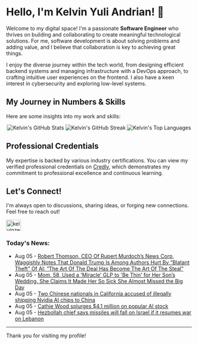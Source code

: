 # Hello, I'm Kelvin Yuli Andrian! 👋

Welcome to my digital space! I'm a passionate **Software Engineer** who thrives on building and collaborating to create meaningful technological solutions. For me, software development is about solving problems and adding value, and I believe that collaboration is key to achieving great things.

I enjoy the diverse journey within the tech world, from designing efficient backend systems and managing infrastructure with a DevOps approach, to crafting intuitive user experiences on the frontend. I also have a keen interest in cybersecurity and exploring low-level systems.

## My Journey in Numbers & Skills

Here are some insights into my work and skills:

<p align="center">
  <img src="https://github-readme-stats.vercel.app/api?username=kelvinzer0&show_icons=true&theme=radical" alt="Kelvin's GitHub Stats" />
  <img src="https://github-readme-streak-stats.herokuapp.com/?user=kelvinzer0&theme=radical" alt="Kelvin's GitHub Streak" />
  <img src="https://github-readme-stats.vercel.app/api/top-langs/?username=kelvinzer0&layout=compact&theme=radical" alt="Kelvin's Top Languages" />
</p>

## Professional Credentials

My expertise is backed by various industry certifications. You can view my verified professional credentials on [Credly](https://www.credly.com/users/kelvin-yuli-andrian/badges), which demonstrates my commitment to professional excellence and continuous learning.

## Let's Connect!

I'm always open to discussions, sharing ideas, or forging new connections. Feel free to reach out!

<p align="left">
    <a href="https://linkedin.com/in/kelvinzero" target="blank"><img align="center" src="https://cdn.jsdelivr.net/npm/simple-icons@3.0.1/icons/linkedin.svg" alt="kelvinzero" height="30" width="40" /></a>
</p>

### Today's News:

<!-- feed start -->
- Aug 05 - [Robert Thomson, CEO Of Rupert Murdoch’s News Corp, Waggishly Notes That Donald Trump Is Among Authors Hurt By “Blatant Theft” Of AI: “The Art Of The Deal Has Become The Art Of The Steal”](https://finance.yahoo.com/news/robert-thompson-ceo-rupert-murdoch-213406834.html)
- Aug 05 - [Mom, 58, Used a 'Miracle' GLP to 'Be Thin' for Her Son’s Wedding. She Claims It Made Her So Sick She Almost Missed the Big Day](https://health.yahoo.com/your-body/weight-management/weight-loss/articles/mom-58-used-miracle-glp-194548296.html)
- Aug 05 - [Two Chinese nationals in California accused of illegally shipping Nvidia AI chips to China](https://finance.yahoo.com/news/two-chinese-nationals-california-accused-193312577.html)
- Aug 05 - [Cathie Wood splurges $4.1 million on popular AI stock](https://finance.yahoo.com/news/cathie-wood-splurges-4-1-191300323.html)
- Aug 05 - [Hezbollah chief says missiles will fall on Israel if it resumes war on Lebanon](https://www.yahoo.com/news/articles/hezbollah-chief-says-missiles-fall-165927394.html)
<!-- feed end -->

---

Thank you for visiting my profile!